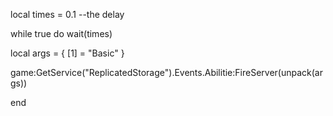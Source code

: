 local times = 0.1 --the delay

while true do
   wait(times)

local args = {
    [1] = "Basic"
}

game:GetService("ReplicatedStorage").Events.Abilitie:FireServer(unpack(args))

end
